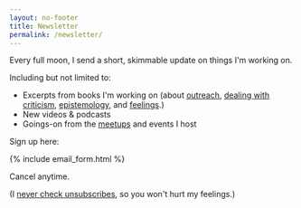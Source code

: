 ```yaml
---
layout: no-footer
title: Newsletter
permalink: /newsletter/
---
```


Every full moon, I send a short, skimmable update on things I'm working on.

Including but not limited to:

- Excerpts from books I'm working on (about [outreach](https://yourfirstthreeclients.com/), [dealing with criticism](https://onestar.world/), [epistemology](/we-dont-know-shit), and [feelings](https://helpthisbook.com/briandavidhall/how-to-feel-your-feels).)
- New videos & podcasts
- Goings-on from the [meetups](/meetups) and events I host

Sign up here:

{% include email_form.html %}

Cancel anytime.

(I [never check unsubscribes](/why-i-dont-check-unsubscribes), so you won't hurt my feelings.)
